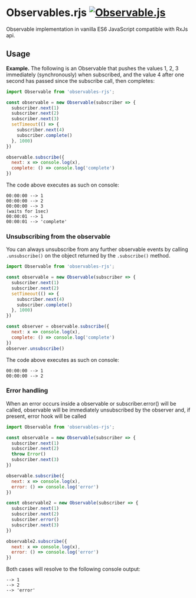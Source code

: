 # Observables.rjs [![Observable.js](https://github.com/michalrokita/observable-js/actions/workflows/npm-publish.yml/badge.svg)](https://github.com/michalrokita/observable-js/actions/workflows/npm-publish.yml)
Observable implementation in vanilla ES6 JavaScript compatible with RxJs api.

## Usage

**Example.** The following is an Observable that pushes the values 1, 2, 3 immediately (synchronously) when subscribed, and the value 
4 after one second has passed since the subscribe call, then completes:
```js
import Observable from 'observables-rjs';

const observable = new Observable(subscriber => {
  subscriber.next(1)
  subscriber.next(2)
  subscriber.next(3)
  setTimeout(() => {
    subscriber.next(4)
    subscriber.complete()
  }, 1000)
})

observable.subscribe({
  next: x => console.log(x),
  complete: () => console.log('complete')
})
```
The code above executes as such on console:
```
00:00:00 --> 1
00:00:00 --> 2
00:00:00 --> 3
(waits for 1sec)
00:00:01 --> 1
00:00:01 --> 'complete'
```

### Unsubscribing from the observable
You can always unsubscribe from any further observable events by calling ```.unsubscribe()``` on the object returned by the ```.subscribe()``` method.
```js
import Observable from 'observables-rjs';

const observable = new Observable(subscriber => {
  subscriber.next(1)
  subscriber.next(2)
  setTimeout(() => {
    subscriber.next(4)
    subscriber.complete()
  }, 1000)
})

const observer = observable.subscribe({
  next: x => console.log(x),
  complete: () => console.log('complete')
})
observer.unsubscribe()

```
The code above executes as such on console:
```
00:00:00 --> 1
00:00:00 --> 2
```

### Error handling
When an error occurs inside a observable or subscriber.error() will be called, observable will be immediately unsubscribed by the observer and, 
if present, error hook will be called
```js
import Observable from 'observables-rjs';

const observable = new Observable(subscriber => {
  subscriber.next(1)
  subscriber.next(2)
  throw Error()
  subscriber.next(3)
})

observable.subscribe({
  next: x => console.log(x),
  error: () => console.log('error')
})

const observable2 = new Observable(subscriber => {
  subscriber.next(1)
  subscriber.next(2)
  subscriber.error()
  subscriber.next(3)
})

observable2.subscribe({
  next: x => console.log(x),
  error: () => console.log('error')
})
```
Both cases will resolve to the following console output:
```
--> 1
--> 2
--> 'error'
```
